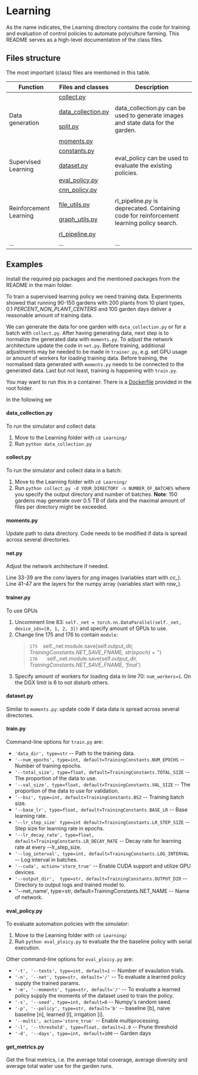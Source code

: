 # Learning

As the name indicates, the Learning directory contains the code for training and evaluation of control policies to automate 
polyculture farming. This README serves as a high-level documentation of the class files.

## Files structure

The most important (class) files are mentioned in this table.

| **Function**               | **Files and classes**                                                                 | **Description**               |
|----------------------------| ------------------------------------------------------------------------------------- |-----------------------------|
| Data generation            |  [collect.py](AlphaGarden/Learning/collect.py) <br><br> [data_collection.py](AlphaGarden/Learning/data_collection.py) <br><br> [split.py](AlphaGarden/Learning/split.py) <br><br> [moments.py](AlphaGarden/Learning/moments.py)                  | data_collection.py can be used to generate images and state data for the garden.                      |
| Supervised Learning        |  [constants.py](AlphaGarden/Learning/constants.py) <br><br> [dataset.py](AlphaGarden/Learning/dataset.py) <br><br> [eval_policy.py](AlphaGarden/Learning/eval_policy.py)                                                                         |eval_policy can be used to evaluate the existing policies. |
| Reinforcement Learning     |  [cnn_policy.py](AlphaGarden/Learning/cnn_policy.py) <br><br> [file_utils.py](AlphaGarden/Learning/file_utils.py) <br><br> [graph_utils.py](AlphaGarden/Learning/graph_utils.py) <br><br> [rl_pipeline.py](AlphaGarden/Learning/rl_pipeline.py)  |rl_pipeline.py is deprecated. Containing code for reinforcement learning policy search. |
|         ...                |                  ...                                                                                                                                                                                                                             | ... |

## Examples

Install the required pip packages and the mentioned packages from the README in the main folder.

To train a supervised learning policy we need training data. Experiments showed that running 90-150 gardens with 200 plants from 10 plant types, 
0.1 _PERCENT_NON_PLANT_CENTERS_ and 100 garden days deliver a reasonable amount of training data. 

We can generate the data for one garden with `data_collection.py` or for a batch with `collect.py`.
After having generating data, next step is to normalize the generated data with `moments.py`.
To adjust the network architecture update the code in `net.py`. Before training, additional adjustments may be needed to be made in `trainer.py`, e.g. set GPU usage or amount of workers for loading training data.
Before training, the normalised data generated with `moments.py` needs to be connected to the generated data. Last but not least, training is happening with `train.py`.

You may want to run this in a container. There is a [Dockerfile](AlphaGarden/Dockerfile) provided in the root folder.

In the following we 

#### data_collection.py

To run the simulator and collect data:

1. Move to the Learning folder with `cd Learning/`
2. Run `python data_collection.py`

#### collect.py

To run the simulator and collect data in a batch:

1. Move to the Learning folder with `cd Learning/` 
2. Run `python collect.py -d YOUR_DIRECTORY -n NUMBER_OF_BATCHES` where you specify the output directory and number of batches. **Note**: 150 gardens may generate over 0.5 TB of data and the maximal amount of files per directory might be exceeded.

#### moments.py

Update path to data directory. Code needs to be modified if data is spread across several directories. 

#### net.py

Adjust the network architecture if needed.

Line 33-39 are the conv layers for png images (variables start with *cc_*). <br>
Line 41-47 are the layers for the numpy array (variables start with *raw_*).

#### trainer.py

To use GPUs

1. Uncomment line 83: `self._net = torch.nn.DataParallel(self._net, device_ids=[0, 1, 2, 3])` and specify amount of GPUs to use.
2. Change line 175 and 176 to contain `module`:         
   > `175` &ensp; self._net.module.save(self._output_dir, TrainingConstants.NET_SAVE_FNAME, str(epoch) + '_') <br>
   > `176` &ensp; &ensp; self._net.module.save(self._output_dir, TrainingConstants.NET_SAVE_FNAME, 'final_')
3. Specify amount of workers for loading data in line 70: `num_workers=1`. On the DGX limit is 6 to not disturb others.  

#### dataset.py

Similar to `moments.py`: update code if data data is spread across several directories.

#### train.py

Command-line options for `train.py` are:
* `'data_dir', type=str` -- Path to the training data.
* `'--num_epochs', type=int, default=TrainingConstants.NUM_EPOCHS` -- Number of training epochs.
* `'--total_size', type=float, default=TrainingConstants.TOTAL_SIZE` -- The proportion of the data to use.
* `'--val_size', type=float, default=TrainingConstants.VAL_SIZE` -- The proportion of the data to use for validation.
* `'--bsz', type=int, default=TrainingConstants.BSZ` -- Training batch size.
* `'--base_lr', type=float, default=TrainingConstants.BASE_LR` -- Base learning rate.
* `'--lr_step_size' type=int default=TrainingConstants.LR_STEP_SIZE` -- Step size for learning rate in epochs.
* `'--lr_decay_rate', type=float, default=TrainingConstants.LR_DECAY_RATE` -- Decay rate for learning rate at every --lr_step_size.
* `'--log_interval', type=int, default=TrainingConstants.LOG_INTERVAL` -- Log interval in batches. 
* `'--cuda', action='store_true'` -- Enable CUDA support and utilize GPU devices.
* `'--output_dir',  type=str, default=TrainingConstants.OUTPUT_DIR` -- Directory to output logs and trained model to.
* `'--net_name', type=str, default=TrainingConstants.NET_NAME -- Name of network.

#### eval_policy.py

To evaluate automation policies with the simulator:

1. Move to the Learning folder with `cd Learning/`
2. Run `python eval_ploicy.py` to evaluate the the baseline policy with serial execution.

Other command-line options for `eval_ploicy.py` are:
* `'-t', '--tests', type=int, default=1` -- Number of evaulation trials.
* `'-n', '--net', type=str, default='/'` -- To evaluate a learned policy supply the trained params.
* `'-m', '--moments', type=str, default='/'` -- To evaluate a learned policy supply the moments of the dataset used to train the policy.
* `'-s', '--seed', type=int, default=0` -- Numpy's random seed.
* `'-p', '--policy', type=str, default='b'` -- baseline [b], naive baseline [n], learned [l], irrigation [i].
* `'--multi', action='store_true'` -- Enable multiprocessing.
* `'-l', '--threshold', type=float, default=1.0` -- Prune threshold
* `'-d', '--days', type=int, default=100` -- Garden days

#### get_metrics.py

Get the final metrics, i.e. the average total coverage, average diversity and average total water use for the garden runs.